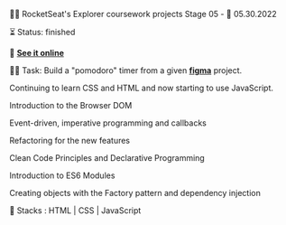 
👨‍🚀 RocketSeat's Explorer coursework projects
Stage 05 - 
📅 05.30.2022

⏳ Status: finished

🔗 **[See it online](https://henriquedafonte.github.io/rocketseat-explorer-projects/project08/)**

👨‍💻 Task: Build a "pomodoro" timer from a given **[figma](https://www.figma.com/file/jrp8xKSeooL8uwmXPUPrBI/Explorer-Stage-05-Projeto-01/duplicate)** project.

Continuing to learn CSS and HTML and now starting to use JavaScript.

Introduction to the Browser DOM

Event-driven, imperative programming and callbacks

Refactoring for the new features

Clean Code Principles and Declarative Programming

Introduction to ES6 Modules

Creating objects with the Factory pattern and dependency injection


🌱 Stacks : HTML | CSS | JavaScript

